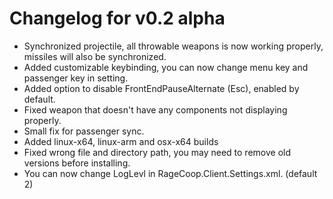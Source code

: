 # Changelog for v0.2 alpha

- Synchronized projectile, all throwable weapons is now working properly, missiles will also be synchronized.
- Added customizable keybinding, you can now change menu key and passenger key in setting.
- Added option to disable FrontEndPauseAlternate (Esc), enabled by default.
- Fixed weapon that doesn't have any components not displaying properly.
- Small fix for passenger sync.
- Added linux-x64, linux-arm and osx-x64 builds
- Fixed wrong file and directory path, you may need to remove old versions before installing.
- You can now change LogLevl in RageCoop.Client.Settings.xml. (default 2)

